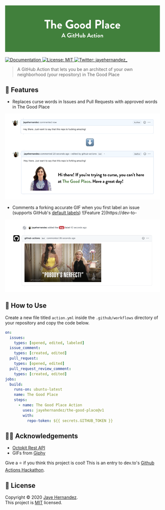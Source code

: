![Hero Image](images/hero.png)

<p>
  <a href="https://github.com/jayehernandez/the-good-place#readme" target="_blank">
    <img alt="Documentation" src="https://img.shields.io/badge/documentation-yes-brightgreen.svg" />
  </a>
  <a href="https://github.com/jayehernandez/the-good-place/blob/master/LICENSE" target="_blank">
    <img alt="License: MIT" src="https://img.shields.io/github/license/jayehernandez/the-good-place" />
  </a>
  <a href="https://twitter.com/jayehernandez_" target="_blank">
    <img alt="Twitter: jayehernandez_" src="https://img.shields.io/twitter/follow/jayehernandez_.svg?style=social" />
  </a>
</p>

> A GitHub Action that lets you be an architect of your own neighborhood (your repository) in The Good Place

## 🍤 Features
- Replaces curse words in Issues and Pull Requests with approved words in The Good Place

![Feature 1 Demo](images/feature1.png)

- Comments a forking accurate GIF when you first label an issue (supports GitHub's [default labels](https://docs.github.com/en/github/managing-your-work-on-github/about-labels#using-default-labels))
![Feature 2](https://dev-to-

![Feature 2 Demo](images/feature2.png)

## 🧐 How to Use
Create a new file titled `action.yml` inside the `.github/workflows` directory of your repository and copy the code below.

```yaml
on:
  issues:
    types: [opened, edited, labeled]
  issue_comment:
    types: [created, edited]
  pull_request:
    types: [opened, edited]
  pull_request_review_comment:
    types: [created, edited]
jobs:
  build:
    runs-on: ubuntu-latest
    name: The Good Place
    steps:
      - name: The Good Place Action
        uses: jayehernandez/the-good-place@v1
        with:
          repo-token: ${{ secrets.GITHUB_TOKEN }}
```

## 🙏🏻 Acknowledgements

* [Octokit Rest API](https://developer.github.com/v3/libraries/)
* GIFs from [Giphy](giphy.com)

Give a ⭐️ if you think this project is cool! This is an entry to dev.to's [Github Actions Hackathon](https://dev.to/devteam/announcing-the-github-actions-hackathon-on-dev-3ljn).

## 📝 License

Copyright © 2020 [Jaye Hernandez](https://jayehernandez.com).<br />
This project is [MIT](https://github.com/jayehernandez/the-good-place/blob/master/LICENSE) licensed.
